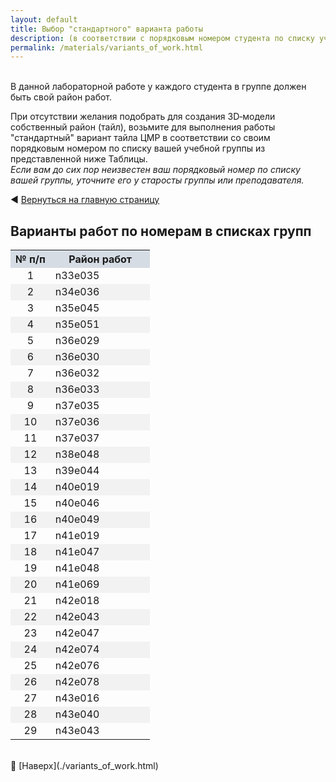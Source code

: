 ```yaml
---
layout: default
title: Выбор "стандартного" варианта работы
description: (в соответствии с порядковым номером студента по списку учебной группы)
permalink: /materials/variants_of_work.html
---
```


<br>
В данной лабораторной работе у каждого студента в группе должен быть свой район работ.

При отсутствии желания подобрать для создания 3D&#8209;модели собственный район (тайл), возьмите для выполнения работы "стандартный" вариант тайла ЦМР 
в соответствии со своим порядковым номером по списку вашей учебной группы из представленной ниже Таблицы. \
*Если вам до сих пор неизвестен ваш порядковый номер по списку вашей группы, уточните его у&nbsp;старосты группы или преподавателя.*

<!-- В строке ниже "../" - это переход к корню сайта. При этом текст "index.html" в пути можно и лучше опустить. После # - "подскок" к пункту "выбор-варианта-работы" на главной странице. -->
◀️ [Вернуться на главную страницу](../#выбор-варианта-работы)

## Варианты работ по номерам в списках групп

<!-- Этот вариант Таблицы я пока ЗАКОММЕНТИЛ 

| № п/п | Район работ          |
|-------|----------------------|
| 1     | n43e042 (Эльбрус)    |
| 2     | n43e043 (Нальчик)    |
| 3     | n42e043 (Цхинвал)    |
| 4     | n42e047 (Махачкала)  |
| 5     | n36e033              |
| 6     | n37e037              |
| 7     | n41e047 (Саки)       |
| 8     | n40e046              |
| 9     | n40e049 (Баку)       |
| 10    | n38e048              |
| 11    | n33e035 (Бейрут)     |
| 12    | n34e036 (Хомс)       |
| 13    | n37e035              |
| 14    | n37e036              |
| 15    | n37e042              |
| 16    | n35e045 (Сулеймания) |
| 17    | n36e029              |
| 18    | n36e030 (Анталья)    |
| 19    | n36e032              |
| 20    | n35e051 (Тегеран)    |
| 21    | n36e033              |
| 22    | n42e047              |
| 23    | n36e029              |
| 24    | n40e049              |
| 25    | n36e030              |
| 26    | n41e048              |
| 27    | n33e035              |
| 28    | n42e047 (Махачкала)  |
| 29    | n35e051              |
-->


<table>
  <tr>
    <th style="background-color: #d5dce4;">  № п/п  </th>
    <th style="background-color: #d5dce4;">&nbsp;&nbsp;&nbsp;&nbsp;  Район работ  &nbsp;&nbsp;&nbsp;&nbsp;</th>
  </tr>

  <tr><td align="center">                                    1</td><td>                                    n33e035 </td></tr>
  <tr><td align="center" style="background-color: #f2f2f2;"> 2</td><td style="background-color: #f2f2f2;"> n34e036 </td></tr>
  <tr><td align="center">                                    3</td><td>                                    n35e045 </td></tr>
  <tr><td align="center" style="background-color: #f2f2f2;"> 4</td><td style="background-color: #f2f2f2;"> n35e051 </td></tr>
  <tr><td align="center">                                    5</td><td>                                    n36e029 </td></tr>
  <tr><td align="center" style="background-color: #f2f2f2;"> 6</td><td style="background-color: #f2f2f2;"> n36e030 </td></tr>
  <tr><td align="center">                                    7</td><td>                                    n36e032 </td></tr>
  <tr><td align="center" style="background-color: #f2f2f2;"> 8</td><td style="background-color: #f2f2f2;"> n36e033 </td></tr>
  <tr><td align="center">                                    9</td><td>                                    n37e035 </td></tr>
  <tr><td align="center" style="background-color: #f2f2f2;">10</td><td style="background-color: #f2f2f2;"> n37e036 </td></tr>
  <tr><td align="center">                                   11</td><td>                                    n37e037 </td></tr>
  <tr><td align="center" style="background-color: #f2f2f2;">12</td><td style="background-color: #f2f2f2;"> n38e048 </td></tr>
  <tr><td align="center">                                   13</td><td>                                    n39e044 </td></tr>
  <tr><td align="center" style="background-color: #f2f2f2;">14</td><td style="background-color: #f2f2f2;"> n40e019 </td></tr>
  <tr><td align="center">                                   15</td><td>                                    n40e046 </td></tr>
  <tr><td align="center" style="background-color: #f2f2f2;">16</td><td style="background-color: #f2f2f2;"> n40e049 </td></tr>
  <tr><td align="center">                                   17</td><td>                                    n41e019 </td></tr>
  <tr><td align="center" style="background-color: #f2f2f2;">18</td><td style="background-color: #f2f2f2;"> n41e047 </td></tr>
  <tr><td align="center">                                   19</td><td>                                    n41e048 </td></tr>
  <tr><td align="center" style="background-color: #f2f2f2;">20</td><td style="background-color: #f2f2f2;"> n41e069 </td></tr>
  <tr><td align="center">                                   21</td><td>                                    n42e018 </td></tr>
  <tr><td align="center" style="background-color: #f2f2f2;">22</td><td style="background-color: #f2f2f2;"> n42e043 </td></tr>
  <tr><td align="center">                                   23</td><td>                                    n42e047 </td></tr>
  <tr><td align="center" style="background-color: #f2f2f2;">24</td><td style="background-color: #f2f2f2;"> n42e074 </td></tr>
  <tr><td align="center">                                   25</td><td>                                    n42e076 </td></tr>
  <tr><td align="center" style="background-color: #f2f2f2;">26</td><td style="background-color: #f2f2f2;"> n42e078 </td></tr>
  <tr><td align="center">                                   27</td><td>                                    n43e016 </td></tr>
  <tr><td align="center" style="background-color: #f2f2f2;">28</td><td style="background-color: #f2f2f2;"> n43e040 </td></tr>
  <tr><td align="center">                                   29</td><td>                                    n43e043 </td></tr>

</table>

<br>
🔼 [Наверх](./variants_of_work.html)
